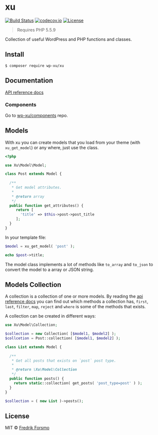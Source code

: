 # xu

[![Build Status](https://travis-ci.org/wp-xu/framework.svg?branch=master)](https://travis-ci.org/wp-xu/framework) [![codecov.io](http://codecov.io/github/wp-xu/framework/coverage.svg?branch=master)](http://codecov.io/github/wp-xu/framework?branch=master)
[![License](https://img.shields.io/packagist/l/wp-xu/framework.svg)](https://packagist.org/packages/wp-xu/framework)

> Requires PHP 5.5.9

Collection of useful WordPress and PHP functions and classes.

## Install

```
$ composer require wp-xu/xu
```

## Documentation

[API reference docs](https://wp-xu.github.io/docs/)

### Components

Go to [wp-xu/components](https://github.com/wp-xu/components) repo.

## Models

With xu you can create models that you load from your theme (with `xu_get_model`) or any where, just use the class.

```php
<?php

use Xu\Model\Model;

class Post extends Model {
  
  /**
   * Get model attributes.
   *
   * @return array
   */
  public function get_attributes() {
     return [
       'title' => $this->post->post_title
     ];
  }
}
```

In your template file:

```php
$model = xu_get_model( 'post' );

echo $post->title;
```

The model class implements a lot of methods like `to_array` and `to_json` to convert the model to a array or JSON string.

## Models Collection

A collection is a collection of one or more models. By reading the [api reference docs](https://wp-xu.github.io/docs/) you can find out which methods a collection has, `first`, `last`, `filter`, `map`, `reject` and `where` is some of the methods that exists.

A collection can be created in different ways:

```php
use Xu\Model\Collection;

$collection = new Collection( [$model1, $model2] );
$collcetion = Post::collection( [$model1, $model2] );

class List extends Model {
  
  /**
   * Get all posts that exists on `post` post type.
   *
   * @return \Xu\Model\Collection
   */
  public function posts() {
    return static::collection( get_posts( 'post_type=post' ) );
  }
}

$collection = ( new List )->posts();
```

## License

MIT © [Fredrik Forsmo](https://github.com/frozzare)
